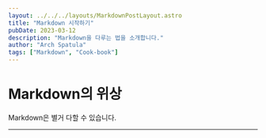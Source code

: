 ```yaml
---
layout: ../../../layouts/MarkdownPostLayout.astro
title: "Markdown 시작하기"
pubDate: 2023-03-12
description: "Markdown을 다루는 법을 소개합니다."
author: "Arch Spatula"
tags: ["Markdown", "Cook-book"]
---
```


# Markdown의 위상

Markdown은 별거 다할 수 있습니다.

---
